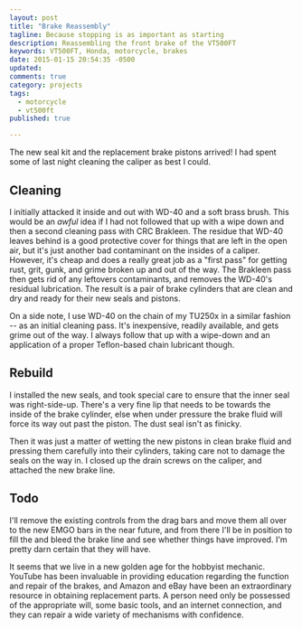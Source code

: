 ```yaml
---
layout: post
title: "Brake Reassembly"
tagline: Because stopping is as important as starting
description: Reassembling the front brake of the VT500FT
keywords: VT500FT, Honda, motorcycle, brakes
date: 2015-01-15 20:54:35 -0500
updated:
comments: true
category: projects
tags:
  - motorcycle
  - vt500ft
published: true

---
```


The new seal kit and the replacement brake pistons arrived! I had
spent some of last night cleaning the caliper as best I could.

<!-- more -->

## Cleaning

I initially attacked it inside and out with WD-40 and a soft brass
brush. This would be an *awful* idea if I had not followed that up
with a wipe down and then a second cleaning pass with CRC
Brakleen. The residue that WD-40 leaves behind is a good protective
cover for things that are left in the open air, but it's just another
bad contaminant on the insides of a caliper. However, it's cheap and
does a really great job as a "first pass" for getting rust, grit,
gunk, and grime broken up and out of the way. The Brakleen pass then
gets rid of any leftovers contaminants, and removes the WD-40's
residual lubrication. The result is a pair of brake cylinders that are
clean and dry and ready for their new seals and pistons.

On a side note, I use WD-40 on the chain of my TU250x in a similar
fashion -- as an initial cleaning pass. It's inexpensive, readily
available, and gets grime out of the way. I always follow that up with
a wipe-down and an application of a proper Teflon-based chain
lubricant though.

## Rebuild

I installed the new seals, and took special care to ensure that the
inner seal was right-side-up. There's a very fine lip that needs to be
towards the inside of the brake cylinder, else when under pressure the
brake fluid will force its way out past the piston. The dust seal
isn't as finicky.

Then it was just a matter of wetting the new pistons in clean brake
fluid and pressing them carefully into their cylinders, taking care
not to damage the seals on the way in. I closed up the drain screws on
the caliper, and attached the new brake line.

## Todo

I'll remove the existing controls from the drag bars and move them all
over to the new EMGO bars in the near future, and from there I'll be
in position to fill the and bleed the brake line and see whether
things have improved. I'm pretty darn certain that they will have.

It seems that we live in a new golden age for the hobbyist
mechanic. YouTube has been invaluable in providing education regarding
the function and repair of the brakes, and Amazon and eBay have been
an extraordinary resource in obtaining replacement parts. A person
need only be possessed of the appropriate will, some basic tools, and
an internet connection, and they can repair a wide variety of
mechanisms with confidence.

